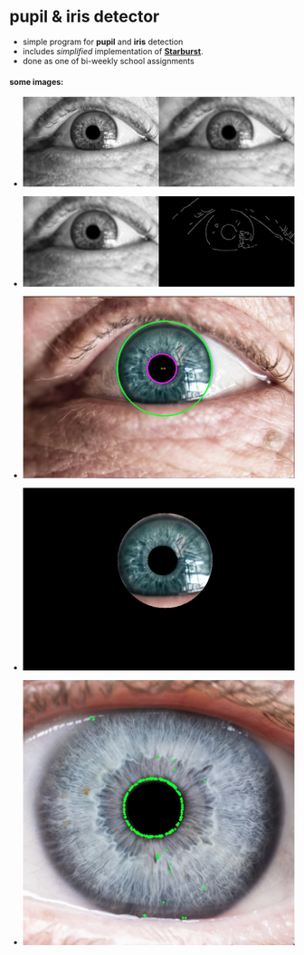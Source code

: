# pupil & iris detector
 
- simple program for **pupil** and **iris** detection
- includes *simplified* implementation of [**Starburst**](http://www.diegm.uniud.it/bernardini/Laboratorio_Didattico/2015-2016/2016-Eye-Tracker/Starburst.pdf "Starburst paper").
- done as one of bi-weekly school assignments

#### some images:

- ![Gaussian blur](/docs/gaus_blur.png "Gaussian blur")

- ![Canny algorithm for finding edges](/docs/canny.png "Canny algorithm")

- ![Hough transform](/docs/hough.png "Hough transform")

- ![Iris segmentation](/docs/iris_segmentation.png "Iris segmentation")

- ![Pupil detection with Starburst algorithm](/docs/sb_eye3.png "Pupil detection with Starburst algorithm")
